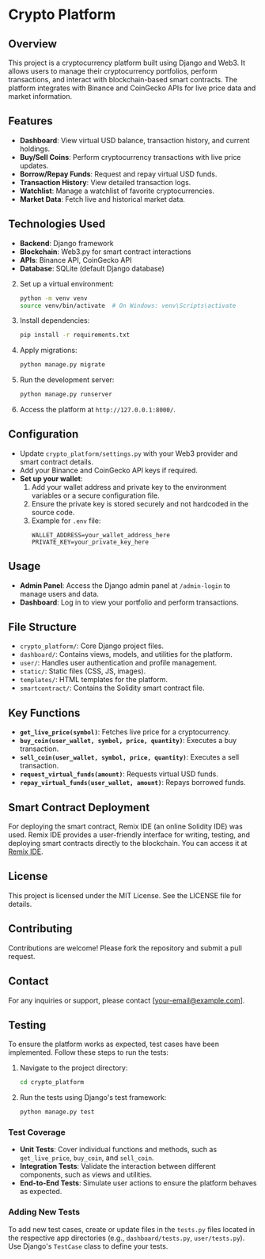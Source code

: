 # Crypto Platform

## Overview
This project is a cryptocurrency platform built using Django and Web3. It allows users to manage their cryptocurrency portfolios, perform transactions, and interact with blockchain-based smart contracts. The platform integrates with Binance and CoinGecko APIs for live price data and market information.

## Features
- **Dashboard**: View virtual USD balance, transaction history, and current holdings.
- **Buy/Sell Coins**: Perform cryptocurrency transactions with live price updates.
- **Borrow/Repay Funds**: Request and repay virtual USD funds.
- **Transaction History**: View detailed transaction logs.
- **Watchlist**: Manage a watchlist of favorite cryptocurrencies.
- **Market Data**: Fetch live and historical market data.

## Technologies Used
- **Backend**: Django framework
- **Blockchain**: Web3.py for smart contract interactions
- **APIs**: Binance API, CoinGecko API
- **Database**: SQLite (default Django database)

<!-- ## Installation
1. Clone the repository:
   ```bash
   git clone <repository-url>
   cd crypto_platform
   ``` -->

2. Set up a virtual environment:
   ```bash
   python -m venv venv
   source venv/bin/activate  # On Windows: venv\Scripts\activate
   ```

3. Install dependencies:
   ```bash
   pip install -r requirements.txt
   ```

4. Apply migrations:
   ```bash
   python manage.py migrate
   ```

5. Run the development server:
   ```bash
   python manage.py runserver
   ```

6. Access the platform at `http://127.0.0.1:8000/`.

## Configuration
- Update `crypto_platform/settings.py` with your Web3 provider and smart contract details.
- Add your Binance and CoinGecko API keys if required.
- **Set up your wallet**:
  1. Add your wallet address and private key to the environment variables or a secure configuration file.
  2. Ensure the private key is stored securely and not hardcoded in the source code.
  3. Example for `.env` file:
     ```env
     WALLET_ADDRESS=your_wallet_address_here
     PRIVATE_KEY=your_private_key_here
     ```

## Usage
- **Admin Panel**: Access the Django admin panel at `/admin-login` to manage users and data.
- **Dashboard**: Log in to view your portfolio and perform transactions.

## File Structure
- `crypto_platform/`: Core Django project files.
- `dashboard/`: Contains views, models, and utilities for the platform.
- `user/`: Handles user authentication and profile management.
- `static/`: Static files (CSS, JS, images).
- `templates/`: HTML templates for the platform.
- `smartcontract/`: Contains the Solidity smart contract file.

## Key Functions
- **`get_live_price(symbol)`**: Fetches live price for a cryptocurrency.
- **`buy_coin(user_wallet, symbol, price, quantity)`**: Executes a buy transaction.
- **`sell_coin(user_wallet, symbol, price, quantity)`**: Executes a sell transaction.
- **`request_virtual_funds(amount)`**: Requests virtual USD funds.
- **`repay_virtual_funds(user_wallet, amount)`**: Repays borrowed funds.

## Smart Contract Deployment
For deploying the smart contract, Remix IDE (an online Solidity IDE) was used. Remix IDE provides a user-friendly interface for writing, testing, and deploying smart contracts directly to the blockchain. You can access it at [Remix IDE](https://remix.ethereum.org/).

## License
This project is licensed under the MIT License. See the LICENSE file for details.

## Contributing
Contributions are welcome! Please fork the repository and submit a pull request.

## Contact
For any inquiries or support, please contact [your-email@example.com].

## Testing
To ensure the platform works as expected, test cases have been implemented. Follow these steps to run the tests:

1. Navigate to the project directory:
   ```bash
   cd crypto_platform
   ```

2. Run the tests using Django's test framework:
   ```bash
   python manage.py test
   ```

### Test Coverage
- **Unit Tests**: Cover individual functions and methods, such as `get_live_price`, `buy_coin`, and `sell_coin`.
- **Integration Tests**: Validate the interaction between different components, such as views and utilities.
- **End-to-End Tests**: Simulate user actions to ensure the platform behaves as expected.

### Adding New Tests
To add new test cases, create or update files in the `tests.py` files located in the respective app directories (e.g., `dashboard/tests.py`, `user/tests.py`). Use Django's `TestCase` class to define your tests.
